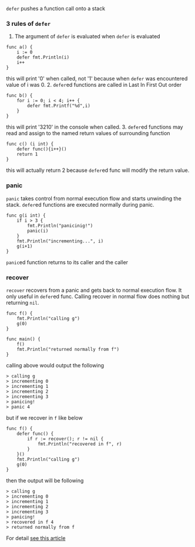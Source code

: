 `defer` pushes a function call onto a stack
### 3 rules of `defer`

1. The argument of `defer` is evaluated when `defer` is evaluated
```
func a() {
    i := 0
    defer fmt.Println(i)
    i++
}
```
this will print '0' when called, not '1' because when `defer` was encountered value of i was 0.
2. `defer`ed functions are called in Last In First Out order
```
func b() {
    for i := 0; i < 4; i++ {
        defer fmt.Printf("%d",i)
    }
}
```
this will print '3210' in the console when called.
3. `defer`ed functions may read and assign to the named return values of surrounding function
```
func c() (i int) {
    defer func(){i++}()
    return 1
}
```
this will actually return 2 because `defer`ed func will modify the return value.


### panic
`panic` takes control from normal execution flow and starts unwinding the stack. `defer`ed functions are
executed normally during panic. 
```
func g(i int) {
    if i > 3 {
        fmt.Println("panicinig!")
        panic(i)
    }
    fmt.Println("incrementing...", i)
    g(i+1)
}

```
`panic`ed function returns to its caller and the caller

### recover
`recover` recovers from a panic and gets back to normal execution flow. It only useful in `defer`ed func.
Calling recover in normal flow does nothing but returning `nil`. 

```
func f() {
    fmt.Println("calling g")
    g(0)
}

func main() {
    f()
    fmt.Println("returned normally from f")
}
```
calling above would output the following
```
> calling g
> incrementing 0
> incrementing 1
> incrementing 2
> incrementing 3
> panicing!
> panic 4
```
but if we recover in `f` like below
```
func f() {
    defer func() {
        if r := recover(); r != nil {
            fmt.Println("recovered in f", r)
        }
    }()
    fmt.Println("calling g")
    g(0)
}
```
then the output will be following
```
> calling g
> incrementing 0
> incrementing 1
> incrementing 2
> incrementing 3
> panicing!
> recovered in f 4
> returned normally from f
```

For detail [see this article](https://go.dev/blog/defer-panic-and-recover)